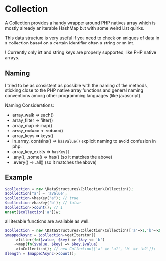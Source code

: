 # Collection

A Collection provides a handy wrapper around PHP natives array which is mostly already an iterable HashMap but with some weird List quirks.

This data structure is very useful if you need to check on uniques of data in a collection based on a certain identifier often a string or an int.

! Currently only int and string keys are properly supported, like PHP native arrays.

## Naming

I tried to be as consistent as possible with the naming of the methods, sticking close to the PHP native array functions
and general naming conventions among other programming languages (like javascript).

Naming Considerations:
* array_walk => each()
* array_filter => filter()
* array_map => map()
* array_reduce => reduce()
* array_keys => keys()
* in_array, contains() => `hasValue()` explicit naming to avoid confusion in php.
* array_key_exists => `hasKey()` 
* .any(), .some() => has() (so it matches the above)
* .every() => .all() (so it matches the above)

## Example

```php
$collection = new \DataStructures\Collection\Collection();
$collection["a"] = 'aValue';
$collection->hasKey("a"); // true
$collection->hasKey('b'); // false
$collection->count(); // 1
unset($collection['a'])w;
```

all iterable functions are available as well.

```php
$collection = new \DataStructures\Collection\Collection(['a'=>1,'b'=>2,'c'=>3]);
$mappedAsync = $collection->getIterator()
    ->filter(fn($value, $key) => $key <= 'b')
    ->map(fn($value, $key) => $key.$value)
    ->toCollection(); // new Collection(['a' => 'a1', 'b' => 'b2']);
$length = $mappedAsync->count();
```
